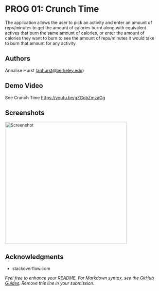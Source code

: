# PROG 01: Crunch Time

The application allows the user to pick an activity and enter an amount of reps/minutes to get the amount of calories burnt along with equivalent actives that burn the same amount of calories, or enter the amount of calories they want to burn to see the amount of reps/minutes it would take to burn that amount for any activity.

## Authors

Annalise Hurst ([anhurst@berkeley.edu](mailto:your_email@berkeley.edu))

## Demo Video

See Crunch Time https://youtu.be/gZGobZmzaGg

## Screenshots

<img src="screenshots/main.png" height="400" alt="Screenshot"/>

## Acknowledgments

* stackoverflow.com

*Feel free to enhance your README. For Markdown syntax, see [the GitHub Guides](https://guides.github.com/features/mastering-markdown/). Remove this line in your submission.*
